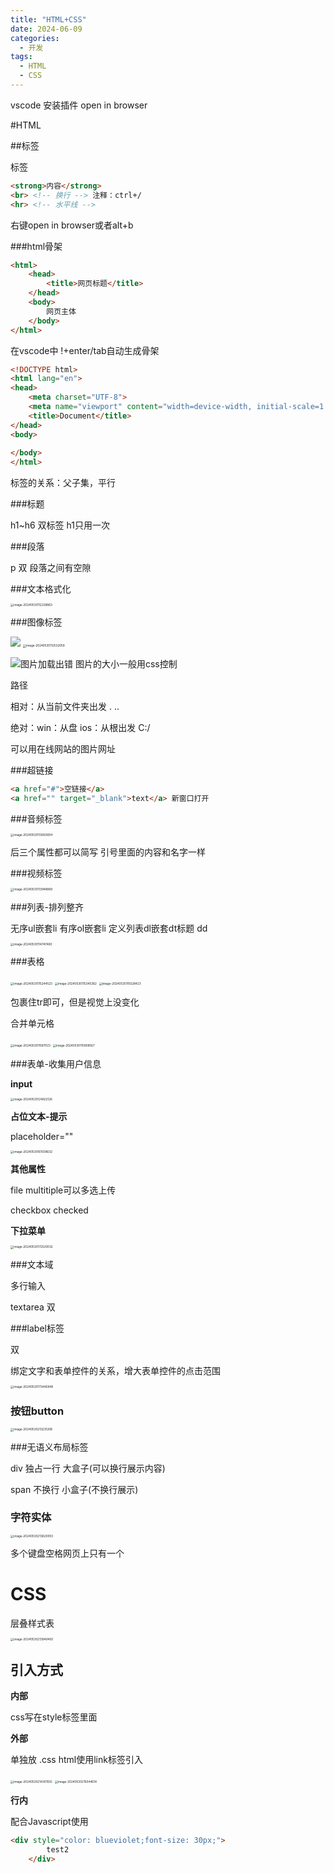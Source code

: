 ```yaml
---
title: "HTML+CSS"
date: 2024-06-09
categories:
  - 开发
tags:
  - HTML
  - CSS
---
```


vscode 安装插件 open in browser

#HTML

##标签

标签

~~~html
<strong>内容</strong>
<br> <!-- 换行 --> 注释：ctrl+/
<hr> <!-- 水平线 -->
~~~

右键open in browser或者alt+b

###html骨架

~~~html
<html>
    <head>
        <title>网页标题</title>
    </head>
    <body>
        网页主体
    </body>
</html>
~~~

在vscode中 !+enter/tab自动生成骨架

~~~html
<!DOCTYPE html>
<html lang="en">
<head>
    <meta charset="UTF-8">
    <meta name="viewport" content="width=device-width, initial-scale=1.0">
    <title>Document</title>
</head>
<body>
    
</body>
</html>
~~~

标签的关系：父子集，平行

###标题

h1~h6 双标签 h1只用一次

###段落

p 双 段落之间有空隙

###文本格式化

<img src="http://typora-tutu.oss-cn-chengdu.aliyuncs.com/img/image-20240530112228863.png" alt="image-20240530112228863" style="zoom:33%;" />



###图像标签

<img src="URL">

<img src="http://typora-tutu.oss-cn-chengdu.aliyuncs.com/img/image-20240530112532059.png" alt="image-20240530112532059" style="zoom:33%;" />

<img src="URL" alt="图片加载出错"> 图片的大小一般用css控制

路径

相对：从当前文件夹出发  . ..   

绝对：win：从盘 ios：从根出发  C:/

可以用在线网站的图片网址

###超链接

~~~html
<a href="#">空链接</a>
<a href="" target="_blank">text</a> 新窗口打开
~~~

###音频标签

<img src="http://typora-tutu.oss-cn-chengdu.aliyuncs.com/img/image-20240530113650694.png" alt="image-20240530113650694" style="zoom:33%;" />

后三个属性都可以简写 引号里面的内容和名字一样

###视频标签

<img src="http://typora-tutu.oss-cn-chengdu.aliyuncs.com/img/image-20240530113948869.png" alt="image-20240530113948869" style="zoom: 33%;" />



###列表-排列整齐

无序ul嵌套li   有序ol嵌套li   定义列表dl嵌套dt标题 dd

<img src="http://typora-tutu.oss-cn-chengdu.aliyuncs.com/img/image-20240530114747460.png" alt="image-20240530114747460" style="zoom:33%;" />

###表格

<img src="http://typora-tutu.oss-cn-chengdu.aliyuncs.com/img/image-20240530115244523.png" alt="image-20240530115244523" style="zoom: 33%;" />

<img src="http://typora-tutu.oss-cn-chengdu.aliyuncs.com/img/image-20240530115345382.png" alt="image-20240530115345382" style="zoom:33%;" />

<img src="http://typora-tutu.oss-cn-chengdu.aliyuncs.com/img/image-20240530115528423.png" alt="image-20240530115528423" style="zoom:33%;" />

包裹住tr即可，但是视觉上没变化

合并单元格

<img src="http://typora-tutu.oss-cn-chengdu.aliyuncs.com/img/image-20240530115811123.png" alt="image-20240530115811123" style="zoom:33%;" />

<img src="http://typora-tutu.oss-cn-chengdu.aliyuncs.com/img/image-20240530115908567.png" alt="image-20240530115908567" style="zoom:33%;" />

###表单-收集用户信息

**input**

<img src="http://typora-tutu.oss-cn-chengdu.aliyuncs.com/img/image-20240530124822126.png" alt="image-20240530124822126" style="zoom:33%;" />

**占位文本-提示**

placeholder=""



<img src="http://typora-tutu.oss-cn-chengdu.aliyuncs.com/img/image-20240530161038632.png" alt="image-20240530161038632" style="zoom: 33%;" />

**其他属性**

file multitiple可以多选上传

checkbox checked

**下拉菜单**

<img src="http://typora-tutu.oss-cn-chengdu.aliyuncs.com/img/image-20240530172520032.png" alt="image-20240530172520032" style="zoom:33%;" />

###文本域

多行输入

textarea 双

###label标签

双

绑定文字和表单控件的关系，增大表单控件的点击范围

<img src="http://typora-tutu.oss-cn-chengdu.aliyuncs.com/img/image-20240530173446948.png" alt="image-20240530173446948" style="zoom:33%;" />

### 按钮button

<img src="http://typora-tutu.oss-cn-chengdu.aliyuncs.com/img/image-20240530213231208.png" alt="image-20240530213231208" style="zoom:33%;" />

###无语义布局标签 

div 独占一行 大盒子(可以换行展示内容)

span 不换行 小盒子(不换行展示)

### 字符实体

<img src="http://typora-tutu.oss-cn-chengdu.aliyuncs.com/img/image-20240530213620093.png" alt="image-20240530213620093" style="zoom:33%;" />

多个键盘空格网页上只有一个

# CSS

层叠样式表

<img src="http://typora-tutu.oss-cn-chengdu.aliyuncs.com/img/image-20240530213949450.png" alt="image-20240530213949450" style="zoom:33%;" />

## 引入方式

**内部**

css写在style标签里面

**外部**

单独放 .css html使用link标签引入

<img src="http://typora-tutu.oss-cn-chengdu.aliyuncs.com/img/image-20240530214301555.png" alt="image-20240530214301555" style="zoom:33%;" />

<img src="http://typora-tutu.oss-cn-chengdu.aliyuncs.com/img/image-20240530215044614.png" alt="image-20240530215044614" style="zoom:33%;" />

**行内**

配合Javascript使用

~~~html
<div style="color: blueviolet;font-size: 30px;">
        test2
    </div>
~~~

